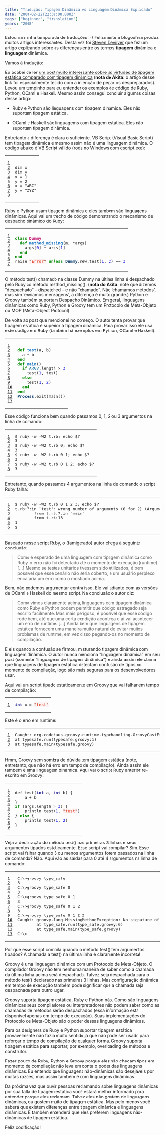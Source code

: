 ```yaml
---
title: "Tradução: Tipagem Dinâmica vs Linguagem Dinâmica Explicado"
date: "2008-02-22T22:38:00.000Z"
tags: ["beginner", "translation"]
years: "2008"
---
```


<p></p>
<p>Estou na minha temporada de traduções :-) Felizmente a blogosfera produz muitos artigos interessantes. Desta vez foi <a href="http://groovy.dzone.com/news/dynamic-typing-vs-dynamic-lang">Steven Devijver</a> que fez um artigo explicando sobre as diferenças entre os termos <strong>tipagem</strong> dinâmica e <strong>linguagem</strong> dinâmica.</p>
<p>Vamos à tradução:</p>
<p></p>
<p></p>
<p>Eu acabei de ler <a href="https://pinderkent.blogsavy.com/archives/157">um post muito interessante sobre as virtudes de tipagem estática comparado com tipagem dinâmica</a> (<strong>nota do Akita</strong>: o artigo desse link foi especialmente tecido com a intenção de pegar os despreparados). Levou um tempinho para eu entender os exemplos de código de Ruby, Python, OCaml e Haskell. Mesmo assim consegui concluir algumas coisas desse artigo:</p>
<ul>
  <li>Ruby e Python são linguagens com tipagem dinâmica. Eles não suportam tipagem estática.</li>
</ul>
<ul>
  <li>OCaml e Haskell são linguagems com tipagem estática. Eles não suportam tipagem dinâmica.</li>
</ul>
<p>Entretanto a diferença é clara o suficiente. VB Script (Visual Basic Script) tem tipagem dinâmica e mesmo assim não é uma linguagem dinâmica. O código abaixo é VB Script válido (roda no Windows com cscript.exe):</p>
<table class="CodeRay">
  <tbody>
    <tr>
      <td class="line-numbers" title="double click to toggle" ondblclick="with (this.firstChild.style) { display = (display == '') ? 'none' : '' }"><pre><a href="#n1" name="n1">1</a>
<a href="#n2" name="n2">2</a>
<a href="#n3" name="n3">3</a>
<a href="#n4" name="n4">4</a>
<a href="#n5" name="n5">5</a>
<a href="#n6" name="n6">6</a>
<a href="#n7" name="n7">7</a>
<a href="#n8" name="n8">8</a>
</pre>
      </td>
      <td class="code"><pre>dim x
dim y
x = 1
y = 2
x = "ABC"
y = "XYZ"
</pre>
      </td>
    </tr>
  </tbody>
</table>
<p>Ruby e Python usam tipagem dinâmica e eles também são linguagens dinâmicas. Aqui vai um trecho de código demonstrando o mecanismo de despacho dinâmico do Ruby:</p>
<table class="CodeRay">
  <tbody>
    <tr>
      <td class="line-numbers" title="double click to toggle" ondblclick="with (this.firstChild.style) { display = (display == '') ? 'none' : '' }"><pre><a href="#n1" name="n1">1</a>
<a href="#n2" name="n2">2</a>
<a href="#n3" name="n3">3</a>
<a href="#n4" name="n4">4</a>
<a href="#n5" name="n5">5</a>
<a href="#n6" name="n6">6</a>
<a href="#n7" name="n7">7</a>
</pre>
      </td>
      <td class="code"><pre><span style="color:#080;font-weight:bold">class</span> <span style="color:#B06;font-weight:bold">Dummy</span>  
  <span style="color:#080;font-weight:bold">def</span> <span style="color:#06B;font-weight:bold">method_missing</span>(m, *args)  
    args[<span style="color:#00D">0</span>] + args[<span style="color:#00D">1</span>]
  <span style="color:#080;font-weight:bold">end</span>  
<span style="color:#080;font-weight:bold">end</span>
raise <span style="background-color:hsla(0,100%,50%,0.05)"><span style="color:#710">"</span><span style="color:#D20">Error</span><span style="color:#710">"</span></span> <span style="color:#080;font-weight:bold">unless</span> <span style="color:#036;font-weight:bold">Dummy</span>.new.test(<span style="color:#00D">1</span>, <span style="color:#00D">2</span>) == <span style="color:#00D">3</span>
</pre>
      </td>
    </tr>
  </tbody>
</table>
<p>O método test() chamado na classe Dummy na última linha é despachado pelo Ruby ao método method_missing(). (<strong>nota do Akita</strong>: note que dizemos “despachado” – dispatched – e não “chamado”. Não ‘chamamos métodos’, mas sim ‘enviamos mensagens’, a diferença é muito grande.) Python e Groovy também suportam Despacho Dinâmico. Em geral, linguagens dinâmicas como Ruby, Python e Groovy tem um Protocolo de Meta-Objeto ou <span class="caps">MOP</span> (Meta-Object Protocol).</p>
<p>De volta ao post que mencionei no começo. O autor tenta provar que tipagem estática é superior à tipagem dinâmica. Para provar isso ele usa este código em Ruby (também há exemplos em Python, OCaml e Haskell):</p>
<table class="CodeRay">
  <tbody>
    <tr>
      <td class="line-numbers" title="double click to toggle" ondblclick="with (this.firstChild.style) { display = (display == '') ? 'none' : '' }"><pre><a href="#n1" name="n1">1</a>
<a href="#n2" name="n2">2</a>
<a href="#n3" name="n3">3</a>
<a href="#n4" name="n4">4</a>
<a href="#n5" name="n5">5</a>
<a href="#n6" name="n6">6</a>
<a href="#n7" name="n7">7</a>
<a href="#n8" name="n8">8</a>
<a href="#n9" name="n9">9</a>
<strong><a href="#n10" name="n10">10</a></strong>
<a href="#n11" name="n11">11</a>
<a href="#n12" name="n12">12</a>
<a href="#n13" name="n13">13</a>
</pre>
      </td>
      <td class="code"><pre><span style="color:#080;font-weight:bold">def</span> <span style="color:#06B;font-weight:bold">test</span>(a, b)
  a + b
<span style="color:#080;font-weight:bold">end</span>
<span style="color:#080;font-weight:bold">def</span> <span style="color:#06B;font-weight:bold">main</span>()
  <span style="color:#080;font-weight:bold">if</span> <span style="color:#069">ARGV</span>.length &gt; <span style="color:#00D">3</span>
    test(<span style="color:#00D">1</span>, test)
  <span style="color:#080;font-weight:bold">else</span>
    test(<span style="color:#00D">1</span>, <span style="color:#00D">2</span>)
  <span style="color:#080;font-weight:bold">end</span>
<span style="color:#080;font-weight:bold">end</span>
<span style="color:#036;font-weight:bold">Process</span>.exit(main())
</pre>
      </td>
    </tr>
  </tbody>
</table>
<p>Esse código funciona bem quando passamos 0, 1, 2 ou 3 argumentos na linha de comando:</p>
<table class="CodeRay">
  <tbody>
    <tr>
      <td class="line-numbers" title="double click to toggle" ondblclick="with (this.firstChild.style) { display = (display == '') ? 'none' : '' }"><pre><a href="#n1" name="n1">1</a>
<a href="#n2" name="n2">2</a>
<a href="#n3" name="n3">3</a>
<a href="#n4" name="n4">4</a>
<a href="#n5" name="n5">5</a>
<a href="#n6" name="n6">6</a>
<a href="#n7" name="n7">7</a>
<a href="#n8" name="n8">8</a>
</pre>
      </td>
      <td class="code"><pre>$ ruby -w -W2 t.rb; echo $?
3
$ ruby -w -W2 t.rb 0; echo $?
3
$ ruby -w -W2 t.rb 0 1; echo $?
3
$ ruby -w -W2 t.rb 0 1 2; echo $?
3
</pre>
      </td>
    </tr>
  </tbody>
</table>
<p>Entretanto, quando passamos 4 argumentos na linha de comando o script Ruby falha:</p>
<table class="CodeRay">
  <tbody>
    <tr>
      <td class="line-numbers" title="double click to toggle" ondblclick="with (this.firstChild.style) { display = (display == '') ? 'none' : '' }"><pre><a href="#n1" name="n1">1</a>
<a href="#n2" name="n2">2</a>
<a href="#n3" name="n3">3</a>
<a href="#n4" name="n4">4</a>
<a href="#n5" name="n5">5</a>
<a href="#n6" name="n6">6</a>
</pre>
      </td>
      <td class="code"><pre>$ ruby -w -W2 t.rb 0 1 2 3; echo $?
t.rb:7:in `test': wrong number of arguments (0 for 2) (ArgumentError)
        from t.rb:7:in `main'
        from t.rb:13
1
$
</pre>
      </td>
    </tr>
  </tbody>
</table>
<p>Baseado nesse script Ruby, o (famigerado) autor chega à seguinte conclusão:</p>
<blockquote>
  <p>Como é esperado de uma linguagem com tipagem dinâmica como Ruby, o erro não foi detectado até o momento de execução (runtime) […] Mesmo se testes unitários tivessem sido utilizados, é bem possível que esse cenário não seria coberto, e um usuário perplexo encararia um erro como o mostrado acima.</p>
</blockquote>
<p>Bem, não podemos argumentar contra isso. Ele vai adiante com as versões de OCaml e Haskell do mesmo script. Na conclusão o autor diz:</p>
<blockquote>
  <p>Como vimos claramente acima, linguagens com tipagem dinâmica como Ruby e Python podem permitir que código estragado seja escrito facilmente. Mas mais perigoso, é possível que esse código rode bem, até que uma certa condição aconteça e aí vai acontecer um erro de runtime. […] Ainda bem que linguagens de tipagem estática fornecem uma maneira muito natural de evitar muitos problemas de runtime, em vez disso pegando-os no momento de compilação.</p>
</blockquote>
<p>E eis quando a confusão se firmou, misturando tipagem dinâmica com linguagem dinâmica. O autor nunca menciona “linguagem dinâmica” em seu post (somente “linguagens de tipagem dinâmica”) e ainda assim ele clama que linguagens de tipagem estática detectam confusão de tipos no momento de compilação, logo são mais seguras para os desenvolvedores usar.</p>
<p>Aqui vai um script tipado estaticamente em Groovy que vai falhar em tempo de compilação:</p>
<table class="CodeRay">
  <tbody>
    <tr>
      <td class="line-numbers" title="double click to toggle" ondblclick="with (this.firstChild.style) { display = (display == '') ? 'none' : '' }"><pre><a href="#n1" name="n1">1</a>
</pre>
      </td>
      <td class="code"><pre><span style="color:#339;font-weight:bold">int</span> x = <span style="background-color:hsla(0,100%,50%,0.05)"><span style="color:#710">"</span><span style="color:#D20">test</span><span style="color:#710">"</span></span>
</pre>
      </td>
    </tr>
  </tbody>
</table>
<p>Este é o erro em runtime:</p>
<table class="CodeRay">
  <tbody>
    <tr>
      <td class="line-numbers" title="double click to toggle" ondblclick="with (this.firstChild.style) { display = (display == '') ? 'none' : '' }"><pre><a href="#n1" name="n1">1</a>
<a href="#n2" name="n2">2</a>
<a href="#n3" name="n3">3</a>
</pre>
      </td>
      <td class="code"><pre>Caught: org.codehaus.groovy.runtime.typehandling.GroovyCastException: Cannot cast object 'test' with class 'java.lang.String' to class 'java.lang.Integer'
at typesafe.run(typesafe.groovy:1)
at typesafe.main(typesafe.groovy)
</pre>
      </td>
    </tr>
  </tbody>
</table>
<p>Hmm, Groovy sem sombra de dúvida tem tipagem estática (note, entretanto, que não há erro em tempo de compilação). Ainda assim ele também é uma linguagem dinâmica. Aqui vai o script Ruby anterior re-escrito em Groovy:</p>
<table class="CodeRay">
  <tbody>
    <tr>
      <td class="line-numbers" title="double click to toggle" ondblclick="with (this.firstChild.style) { display = (display == '') ? 'none' : '' }"><pre><a href="#n1" name="n1">1</a>
<a href="#n2" name="n2">2</a>
<a href="#n3" name="n3">3</a>
<a href="#n4" name="n4">4</a>
<a href="#n5" name="n5">5</a>
<a href="#n6" name="n6">6</a>
<a href="#n7" name="n7">7</a>
<a href="#n8" name="n8">8</a>
<a href="#n9" name="n9">9</a>
</pre>
      </td>
      <td class="code"><pre>def test(<span style="color:#339;font-weight:bold">int</span> a, <span style="color:#339;font-weight:bold">int</span> b) {
    a + b
}
<span style="color:#080;font-weight:bold">if</span> (args.length &gt; <span style="color:#00D">3</span>) {
    println test(<span style="color:#00D">1</span>, <span style="background-color:hsla(0,100%,50%,0.05)"><span style="color:#710">"</span><span style="color:#D20">test</span><span style="color:#710">"</span></span>)
} <span style="color:#080;font-weight:bold">else</span> {
    println test(<span style="color:#00D">1</span>, <span style="color:#00D">2</span>)
}
</pre>
      </td>
    </tr>
  </tbody>
</table>
<p>Veja a declaração do método test() nas primeiras 3 linhas e seus argumentos tipados estaticamente. Esse script vai compilar? Sim. Esse script vai falhar quando 3 ou menos argumentos forem passados na linha de comando? Não. Aqui vão as saídas para 0 até 4 argumentos na linha de comando:</p>
<table class="CodeRay">
  <tbody>
    <tr>
      <td class="line-numbers" title="double click to toggle" ondblclick="with (this.firstChild.style) { display = (display == '') ? 'none' : '' }"><pre><a href="#n1" name="n1">1</a>
<a href="#n2" name="n2">2</a>
<a href="#n3" name="n3">3</a>
<a href="#n4" name="n4">4</a>
<a href="#n5" name="n5">5</a>
<a href="#n6" name="n6">6</a>
<a href="#n7" name="n7">7</a>
<a href="#n8" name="n8">8</a>
<a href="#n9" name="n9">9</a>
<strong><a href="#n10" name="n10">10</a></strong>
<a href="#n11" name="n11">11</a>
<a href="#n12" name="n12">12</a>
<a href="#n13" name="n13">13</a>
</pre>
      </td>
      <td class="code"><pre>C:\&gt;groovy type_safe
3
C:\&gt;groovy type_safe 0
3
C:\&gt;groovy type_safe 0 1
3
C:\&gt;groovy type_safe 0 1 2
3
C:\&gt;groovy type_safe 0 1 2 3
Caught: groovy.lang.MissingMethodException: No signature of method: type_safe.test() is applicable for argument types: (java.lang.Integer, java.lang.String) values: {1, "test"}
        at type_safe.run(type_safe.groovy:6)
        at type_safe.main(type_safe.groovy)
C:\&gt;
</pre>
      </td>
    </tr>
  </tbody>
</table>
<p>Por que esse script compila quando o método test() tem argumentos tipados? A chamada a test() na última linha é claramente incorreta!</p>
<p>Groovy é uma linguagem dinâmica com um Protocolo de Meta-Objeto. O compilador Groovy não tem nenhuma maneira de saber como a chamada da última linha acima será despachada. Talvez seja despachada para o método test() declarado nas primeiras 3 linhas. Mas configuração dinâmica em tempo de execução também pode significar que a chamada seja despachada para outro lugar.</p>
<p>Groovy suporta tipagem estática, Ruby e Python não. Como são linguagens dinâmicas seus compiladores ou interpretadores não podem saber como as chamadas de métodos serão despachados (essa informação está disponível apenas em tempo de execução). Suas implementações do Protocolo de Meta-Objeto são o poder dessas linguagens dinâmicas.</p>
<p>Para os designers de Ruby e Python suportar tipagem estática provavelmente não fazia muito sentido já que não pode ser usado para reforçar o tempo de compilação de qualquer forma. Groovy suporta tipagem estática para suportar, por exemplo, overloading de métodos e construtor.</p>
<p>Fazer pouco de Ruby, Python e Groovy porque eles não checam tipos em momento de compilação não leva em conta o poder das linguagens dinâmicas. Eu entendo que linguagens não-dinâmicas são desejáveis por muitas razões, mas assim também é com linguagens dinâmicas.</p>
<p>Da próxima vez que ouvir pessoas reclamando sobre linguagens dinâmicas por sua falta de tipagem estática você estará melhor informado para entender porque eles reclamam. Talvez eles não gostem de linguagens dinâmicas, ou gostem muito de tipagem estática. Mas pelo menos você saberá que existem diferenças entre tipagem dinâmica e linguagens dinâmicas. E também entenderá que eles preferem linguagens não-dinâmicas de tipagem estática.</p>
<p>Feliz codificação!</p>
<p></p>